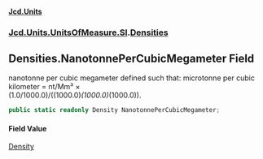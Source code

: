 #### [Jcd.Units](index.md 'index')
### [Jcd.Units.UnitsOfMeasure.SI](Jcd.Units.UnitsOfMeasure.SI.md 'Jcd.Units.UnitsOfMeasure.SI').[Densities](Densities.md 'Jcd.Units.UnitsOfMeasure.SI.Densities')

## Densities.NanotonnePerCubicMegameter Field

nanotonne per cubic megameter defined such that: microtonne per cubic kilometer = nt/Mm³ ×  
(1.0/1000.0)/((1000.0)*(1000.0)*(1000.0)).

```csharp
public static readonly Density NanotonnePerCubicMegameter;
```

#### Field Value
[Density](Density.md 'Jcd.Units.UnitTypes.Density')